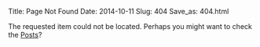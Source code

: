 Title: Page Not Found
Date: 2014-10-11
Slug: 404
Save_as: 404.html

The requested item could not be located. Perhaps you might want to check
the [Posts](/category/posts.html)?
